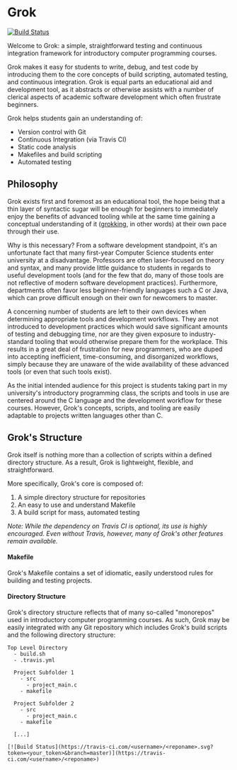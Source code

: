# Grok

[![Build Status](https://jenkins.nhq/buildStatus/icon?job=Charlton%27s+Projects%2FGrok%2Fmaster)](https://jenkins.nhq/job/Charlton%27s%20Projects/job/Grok/job/master/)

Welcome to Grok: a simple, straightforward testing and continuous integration framework for introductory computer programming courses.

Grok makes it easy for students to write, debug, and test code by introducing them to the core concepts of build scripting, automated testing, and continuous integration. Grok is equal parts an educational aid and development tool, as it abstracts or otherwise assists with a number of clerical aspects of academic software development which often frustrate beginners.

Grok helps students gain an understanding of:
- Version control with Git
- Continuous Integration (via Travis CI)
- Static code analysis
- Makefiles and build scripting
- Automated testing

## Philosophy

Grok exists first and foremost as an educational tool, the hope being that a thin layer of syntactic sugar will be enough for beginners to immediately enjoy the benefits of advanced tooling while at the same time gaining a conceptual understanding of it ([grokking](https://www.merriam-webster.com/dictionary/grok), in other words) at their own pace through their use.

Why is this necessary? From a software development standpoint, it's an unfortunate fact that many first-year Computer Science students enter university at a disadvantage. Professors are often laser-focused on theory and syntax, and many provide little guidance to students in regards to useful development tools (and for the few that do, many of those tools are not reflective of modern software development practices). Furthermore, departments often favor less beginner-friendly languages such a C or Java, which can prove difficult enough on their own for newcomers to master.

A concerning number of students are left to their own devices when determining appropriate tools and development workflows. They are not introduced to development practices which would save significant amounts of testing and debugging time, nor are they given exposure to industry-standard tooling that would otherwise prepare them for the workplace. This results in a great deal of frustration for new programmers, who are duped into accepting inefficient, time-consuming, and disorganized workflows, simply because they are unaware of the wide availability of these advanced tools (or even that such tools exist).

As the initial intended audience for this project is students taking part in my university's introductory programming class, the scripts and tools in use are centered around the C language and the development workflow for these courses. However, Grok's concepts, scripts, and tooling are easily adaptable to projects written languages other than C.


## Grok's Structure

Grok itself is nothing more than a collection of scripts within a defined directory structure. As a result, Grok is lightweight, flexible, and straightforward.

More specifically, Grok's core is composed of:
1. A simple directory structure for repositories
2. An easy to use and understand Makefile
3. A build script for mass, automated testing

_Note: While the dependency on Travis CI is optional, its use is highly encouraged. Even without Travis, however, many of Grok's other features remain available._

#### Makefile

Grok's Makefile contains a set of idiomatic, easily understood rules for building and testing projects.


#### Directory Structure

Grok's directory structure reflects that of many so-called "monorepos" used in introductory computer programming courses. As such, Grok may be easily integrated with any Git repository which includes Grok's build scripts and the following directory structure:

```
Top Level Directory
  - build.sh
  - .travis.yml

  Project Subfolder 1
    - src
      - project_main.c
    - makefile

  Project Subfolder 2
    - src
      - project_main.c
    - makefile

  [...]
```



```
[![Build Status](https://travis-ci.com/<username>/<reponame>.svg?token=<your_token>&branch=master)](https://travis-ci.com/<username>/<reponame>)
```
